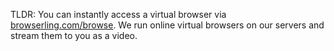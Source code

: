 TLDR: You can instantly access a virtual browser via [browserling.com/browse](https://www.browserling.com/browse). We run online virtual browsers on our servers and stream them to you as a video.
